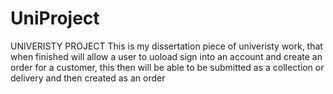 # UniProject
UNIVERISTY PROJECT
This is my dissertation piece of univeristy work, that when finished will allow a user to uoload sign into an account and create 
an order for a customer, this then will be able to be submitted as a collection or delivery and then created as an order

